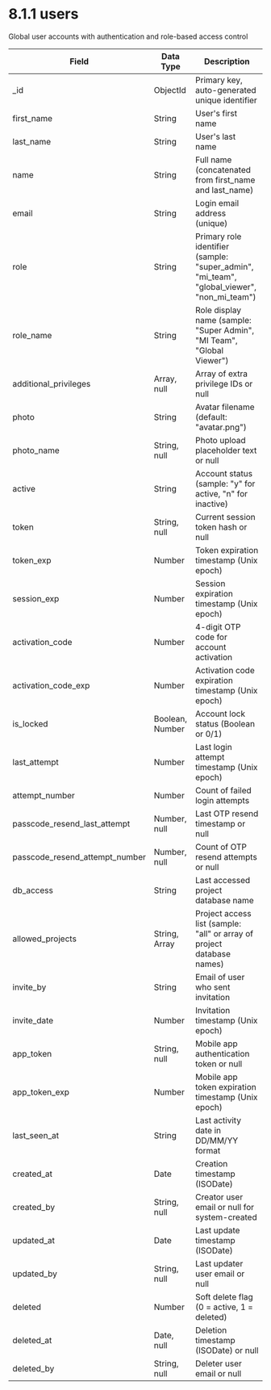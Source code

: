 # 8.1.1 users

Global user accounts with authentication and role-based access control

| Field | Data Type | Description |
|-------|-----------|-------------|
| _id | ObjectId | Primary key, auto-generated unique identifier |
| first_name | String | User's first name |
| last_name | String | User's last name |
| name | String | Full name (concatenated from first_name and last_name) |
| email | String | Login email address (unique) |
| role | String | Primary role identifier (sample: "super_admin", "mi_team", "global_viewer", "non_mi_team") |
| role_name | String | Role display name (sample: "Super Admin", "MI Team", "Global Viewer") |
| additional_privileges | Array, null | Array of extra privilege IDs or null |
| photo | String | Avatar filename (default: "avatar.png") |
| photo_name | String, null | Photo upload placeholder text or null |
| active | String | Account status (sample: "y" for active, "n" for inactive) |
| token | String, null | Current session token hash or null |
| token_exp | Number | Token expiration timestamp (Unix epoch) |
| session_exp | Number | Session expiration timestamp (Unix epoch) |
| activation_code | Number | 4-digit OTP code for account activation |
| activation_code_exp | Number | Activation code expiration timestamp (Unix epoch) |
| is_locked | Boolean, Number | Account lock status (Boolean or 0/1) |
| last_attempt | Number | Last login attempt timestamp (Unix epoch) |
| attempt_number | Number | Count of failed login attempts |
| passcode_resend_last_attempt | Number, null | Last OTP resend timestamp or null |
| passcode_resend_attempt_number | Number, null | Count of OTP resend attempts or null |
| db_access | String | Last accessed project database name |
| allowed_projects | String, Array | Project access list (sample: "all" or array of project database names) |
| invite_by | String | Email of user who sent invitation |
| invite_date | Number | Invitation timestamp (Unix epoch) |
| app_token | String, null | Mobile app authentication token or null |
| app_token_exp | Number | Mobile app token expiration timestamp (Unix epoch) |
| last_seen_at | String | Last activity date in DD/MM/YY format |
| created_at | Date | Creation timestamp (ISODate) |
| created_by | String, null | Creator user email or null for system-created |
| updated_at | Date | Last update timestamp (ISODate) |
| updated_by | String, null | Last updater user email or null |
| deleted | Number | Soft delete flag (0 = active, 1 = deleted) |
| deleted_at | Date, null | Deletion timestamp (ISODate) or null |
| deleted_by | String, null | Deleter user email or null |


